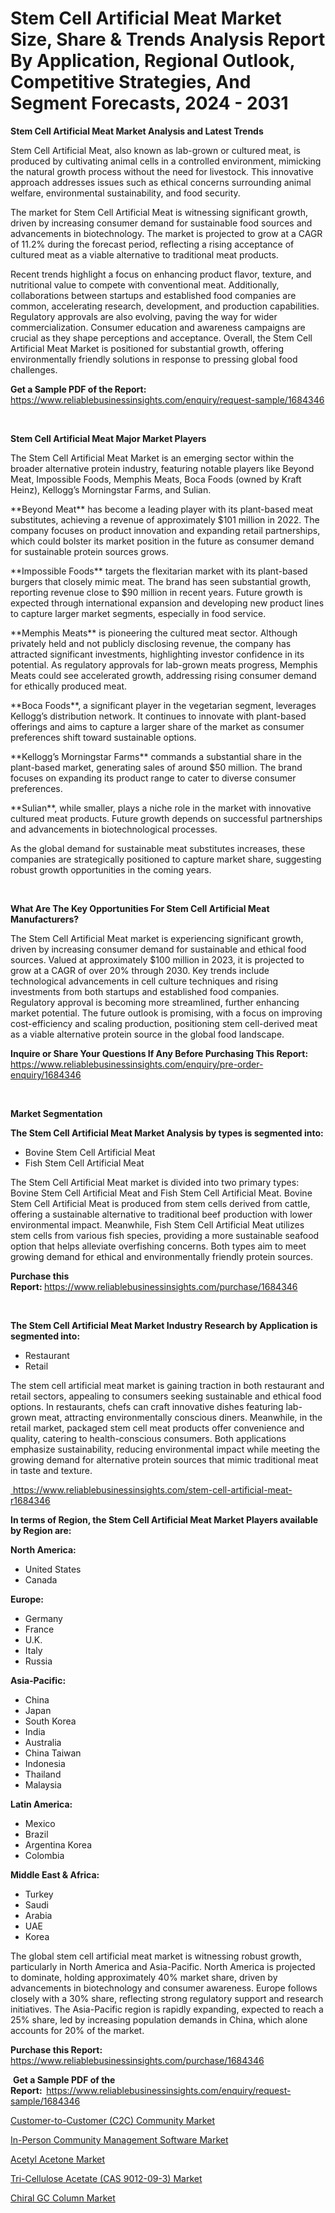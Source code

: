 <p><h1>Stem Cell Artificial Meat Market Size, Share & Trends Analysis Report By Application, Regional Outlook, Competitive Strategies, And Segment Forecasts, 2024 - 2031</h1></p><p><strong>Stem Cell Artificial Meat Market Analysis and Latest Trends</strong></p>
<p><p>Stem Cell Artificial Meat, also known as lab-grown or cultured meat, is produced by cultivating animal cells in a controlled environment, mimicking the natural growth process without the need for livestock. This innovative approach addresses issues such as ethical concerns surrounding animal welfare, environmental sustainability, and food security. </p><p>The market for Stem Cell Artificial Meat is witnessing significant growth, driven by increasing consumer demand for sustainable food sources and advancements in biotechnology. The market is projected to grow at a CAGR of 11.2% during the forecast period, reflecting a rising acceptance of cultured meat as a viable alternative to traditional meat products.</p><p>Recent trends highlight a focus on enhancing product flavor, texture, and nutritional value to compete with conventional meat. Additionally, collaborations between startups and established food companies are common, accelerating research, development, and production capabilities. Regulatory approvals are also evolving, paving the way for wider commercialization. Consumer education and awareness campaigns are crucial as they shape perceptions and acceptance. Overall, the Stem Cell Artificial Meat Market is positioned for substantial growth, offering environmentally friendly solutions in response to pressing global food challenges.</p></p>
<p><strong>Get a Sample PDF of the Report:&nbsp;</strong> <a href="https://www.reliablebusinessinsights.com/enquiry/request-sample/1684346?utm_campaign=1135&utm_medium=2&utm_source=Github&utm_content=ia&utm_term=15102024&utm_id=stem-cell-artificial-meat">https://www.reliablebusinessinsights.com/enquiry/request-sample/1684346</a></p>
<p>&nbsp;</p>
<p><strong>Stem Cell Artificial Meat Major Market Players</strong></p>
<p><p>The Stem Cell Artificial Meat Market is an emerging sector within the broader alternative protein industry, featuring notable players like Beyond Meat, Impossible Foods, Memphis Meats, Boca Foods (owned by Kraft Heinz), Kellogg’s Morningstar Farms, and Sulian.</p><p>**Beyond Meat** has become a leading player with its plant-based meat substitutes, achieving a revenue of approximately $101 million in 2022. The company focuses on product innovation and expanding retail partnerships, which could bolster its market position in the future as consumer demand for sustainable protein sources grows.</p><p>**Impossible Foods** targets the flexitarian market with its plant-based burgers that closely mimic meat. The brand has seen substantial growth, reporting revenue close to $90 million in recent years. Future growth is expected through international expansion and developing new product lines to capture larger market segments, especially in food service.</p><p>**Memphis Meats** is pioneering the cultured meat sector. Although privately held and not publicly disclosing revenue, the company has attracted significant investments, highlighting investor confidence in its potential. As regulatory approvals for lab-grown meats progress, Memphis Meats could see accelerated growth, addressing rising consumer demand for ethically produced meat.</p><p>**Boca Foods**, a significant player in the vegetarian segment, leverages Kellogg’s distribution network. It continues to innovate with plant-based offerings and aims to capture a larger share of the market as consumer preferences shift toward sustainable options.</p><p>**Kellogg’s Morningstar Farms** commands a substantial share in the plant-based market, generating sales of around $50 million. The brand focuses on expanding its product range to cater to diverse consumer preferences.</p><p>**Sulian**, while smaller, plays a niche role in the market with innovative cultured meat products. Future growth depends on successful partnerships and advancements in biotechnological processes.</p><p>As the global demand for sustainable meat substitutes increases, these companies are strategically positioned to capture market share, suggesting robust growth opportunities in the coming years.</p></p>
<p>&nbsp;</p>
<p><strong>What Are The Key Opportunities For Stem Cell Artificial Meat Manufacturers?</strong></p>
<p><p>The Stem Cell Artificial Meat market is experiencing significant growth, driven by increasing consumer demand for sustainable and ethical food sources. Valued at approximately $100 million in 2023, it is projected to grow at a CAGR of over 20% through 2030. Key trends include technological advancements in cell culture techniques and rising investments from both startups and established food companies. Regulatory approval is becoming more streamlined, further enhancing market potential. The future outlook is promising, with a focus on improving cost-efficiency and scaling production, positioning stem cell-derived meat as a viable alternative protein source in the global food landscape.</p></p>
<p><strong>Inquire or Share Your Questions If Any Before Purchasing This Report:</strong> <a href="https://www.reliablebusinessinsights.com/enquiry/pre-order-enquiry/1684346?utm_campaign=1135&utm_medium=2&utm_source=Github&utm_content=ia&utm_term=15102024&utm_id=stem-cell-artificial-meat">https://www.reliablebusinessinsights.com/enquiry/pre-order-enquiry/1684346</a></p>
<p>&nbsp;</p>
<p><strong>Market Segmentation</strong></p>
<p><strong>The Stem Cell Artificial Meat Market Analysis by types is segmented into:</strong></p>
<p><ul><li>Bovine Stem Cell Artificial Meat</li><li>Fish Stem Cell Artificial Meat</li></ul></p>
<p><p>The Stem Cell Artificial Meat market is divided into two primary types: Bovine Stem Cell Artificial Meat and Fish Stem Cell Artificial Meat. Bovine Stem Cell Artificial Meat is produced from stem cells derived from cattle, offering a sustainable alternative to traditional beef production with lower environmental impact. Meanwhile, Fish Stem Cell Artificial Meat utilizes stem cells from various fish species, providing a more sustainable seafood option that helps alleviate overfishing concerns. Both types aim to meet growing demand for ethical and environmentally friendly protein sources.</p></p>
<p><strong>Purchase this Report:&nbsp;</strong><a href="https://www.reliablebusinessinsights.com/purchase/1684346?utm_campaign=1135&utm_medium=2&utm_source=Github&utm_content=ia&utm_term=15102024&utm_id=stem-cell-artificial-meat">https://www.reliablebusinessinsights.com/purchase/1684346</a></p>
<p>&nbsp;</p>
<p><strong>The Stem Cell Artificial Meat Market Industry Research by Application is segmented into:</strong></p>
<p><ul><li>Restaurant</li><li>Retail</li></ul></p>
<p><p>The stem cell artificial meat market is gaining traction in both restaurant and retail sectors, appealing to consumers seeking sustainable and ethical food options. In restaurants, chefs can craft innovative dishes featuring lab-grown meat, attracting environmentally conscious diners. Meanwhile, in the retail market, packaged stem cell meat products offer convenience and quality, catering to health-conscious consumers. Both applications emphasize sustainability, reducing environmental impact while meeting the growing demand for alternative protein sources that mimic traditional meat in taste and texture.</p></p>
<p><a href="https://www.reliablebusinessinsights.com/stem-cell-artificial-meat-r1684346?utm_campaign=1135&utm_medium=2&utm_source=Github&utm_content=ia&utm_term=15102024&utm_id=stem-cell-artificial-meat">&nbsp;https://www.reliablebusinessinsights.com/stem-cell-artificial-meat-r1684346</a></p>
<p><strong>In terms of Region, the Stem Cell Artificial Meat Market Players available by Region are:</strong></p>
<p>
    <p> <strong> North America: </strong>
        <ul>
            <li>United States</li>
            <li>Canada</li>
        </ul>
        </p> 
    <p> <strong> Europe: </strong>
        <ul>
            <li>Germany</li>
            <li>France</li>
            <li>U.K.</li>
            <li>Italy</li>
            <li>Russia</li>
        </ul>
        </p> 
    <p> <strong> Asia-Pacific: </strong>
        <ul>
            <li>China</li>
            <li>Japan</li>
            <li>South Korea</li>
            <li>India</li>
            <li>Australia</li>
            <li>China Taiwan</li>
            <li>Indonesia</li>
            <li>Thailand</li>
            <li>Malaysia</li>
        </ul>
        </p> 
    <p> <strong> Latin America: </strong>
        <ul>
            <li>Mexico</li>
            <li>Brazil</li>
            <li>Argentina Korea</li>
            <li>Colombia</li>
        </ul>
        </p> 
    <p> <strong> Middle East & Africa: </strong>
        <ul>
            <li>Turkey</li>
            <li>Saudi</li>
            <li>Arabia</li>
            <li>UAE</li>
            <li>Korea</li>
        </ul>
    </p>
    </p>
<p><p>The global stem cell artificial meat market is witnessing robust growth, particularly in North America and Asia-Pacific. North America is projected to dominate, holding approximately 40% market share, driven by advancements in biotechnology and consumer awareness. Europe follows closely with a 30% share, reflecting strong regulatory support and research initiatives. The Asia-Pacific region is rapidly expanding, expected to reach a 25% share, led by increasing population demands in China, which alone accounts for 20% of the market.</p></p>
<p><strong>Purchase this Report: </strong><a href="https://www.reliablebusinessinsights.com/purchase/1684346?utm_campaign=1135&utm_medium=2&utm_source=Github&utm_content=ia&utm_term=15102024&utm_id=stem-cell-artificial-meat">https://www.reliablebusinessinsights.com/purchase/1684346</a></p>
<p>&nbsp;<strong>Get a Sample PDF of the Report:&nbsp;&nbsp;</strong><a href="https://www.reliablebusinessinsights.com/enquiry/request-sample/1684346?utm_campaign=1135&utm_medium=2&utm_source=Github&utm_content=ia&utm_term=15102024&utm_id=stem-cell-artificial-meat">https://www.reliablebusinessinsights.com/enquiry/request-sample/1684346</a></p>
<p><strong></strong></p>
<p><p><a href="https://github.com/baldonopiturbeu/Market-Research-Report-List-1/blob/main/customer-to-customer-c2c-community-market.md?utm_campaign=1135&utm_medium=2&utm_source=Github&utm_content=ia&utm_term=15102024&utm_id=stem-cell-artificial-meat">Customer-to-Customer (C2C) Community Market</a></p><p><a href="https://github.com/delmasportse2/Market-Research-Report-List-1/blob/main/in-person-community-management-software-market.md?utm_campaign=1135&utm_medium=2&utm_source=Github&utm_content=ia&utm_term=15102024&utm_id=stem-cell-artificial-meat">In-Person Community Management Software Market</a></p><p><a href="https://www.linkedin.com/pulse/market-insights-global-acetyl-acetone-forecast-innovation-trends-9t3se?utm_campaign=1135&utm_medium=2&utm_source=Github&utm_content=ia&utm_term=15102024&utm_id=stem-cell-artificial-meat">Acetyl Acetone Market</a></p><p><a href="https://www.linkedin.com/pulse/tri-cellulose-acetate-cas-9012-09-3-market-size-growth-rwtwf?trk=public_post_embed_feed-article-content&utm_campaign=1135&utm_medium=2&utm_source=Github&utm_content=ia&utm_term=15102024&utm_id=stem-cell-artificial-meat">Tri-Cellulose Acetate (CAS 9012-09-3) Market</a></p><p><a href="https://www.linkedin.com/pulse/competitive-intelligence-chiral-gc-column-market-key-players-ftbbf?trk=public_post_embed_feed-article-content&utm_campaign=1135&utm_medium=2&utm_source=Github&utm_content=ia&utm_term=15102024&utm_id=stem-cell-artificial-meat">Chiral GC Column Market</a></p></p>